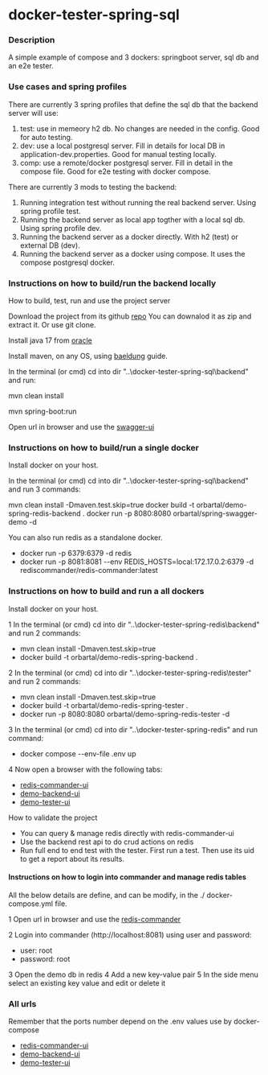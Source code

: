 # docker-tester-spring-sql

### Description

A simple example of compose and 3 dockers: springboot server, sql db and an e2e tester.

### Use cases and spring profiles

There are currently 3 spring profiles that define the sql db that the backend server will use:
1. test: use in memeory h2 db. No changes are needed in the config. Good for auto testing.
2. dev: use a local postgresql server. Fill in details for local DB in application-dev.properties. Good for manual testing locally.
3. comp: use a remote/docker postgresql server. Fill in detail in the compose file. Good for e2e testing with docker compose.

There are currently 3 mods to testing the backend:
1. Running integration test without running the real backend server. Using spring profile test.
2. Running the backend server as local app togther with a local sql db. Using spring profile dev.
3. Running the backend server as a docker directly. With h2 (test) or external DB (dev).
4. Running the backend server as a docker using compose. It uses the compose postgresql docker.

### Instructions on how to build/run the backend locally 

How to build, test, run and use the project server

Download the project from its github [repo](https://github.com/orbartal/docker-tester-spring-sql)
You can downalod it as zip and extract it. Or use git clone.

Install java 17 from [oracle](https://www.oracle.com/java/technologies/downloads/#java17) 

Install maven, on any OS, using [baeldung](https://www.baeldung.com/install-maven-on-windows-linux-mac) guide. 

In the terminal (or cmd) cd into dir "..\docker-tester-spring-sql\backend" and run:

mvn clean install

mvn spring-boot:run

Open url in browser and use the [swagger-ui](http://localhost:8080/swagger-ui/index.html)

### Instructions on how to build/run a single docker 

Install docker on your host.

In the terminal (or cmd) cd into dir "..\docker-tester-spring-sql\backend" and run 3 commands:

mvn clean install -Dmaven.test.skip=true
docker build -t orbartal/demo-spring-redis-backend .
docker run -p 8080:8080 orbartal/spring-swagger-demo -d 

You can also run redis as a standalone docker.
- docker run -p 6379:6379 -d redis
- docker run -p 8081:8081 --env REDIS_HOSTS=local:172.17.0.2:6379 -d rediscommander/redis-commander:latest

### Instructions on how to build and run a all dockers

Install docker on your host.

1 In the terminal (or cmd) cd into dir "..\docker-tester-spring-redis\backend" and run 2 commands:
- mvn clean install -Dmaven.test.skip=true
- docker build -t orbartal/demo-redis-spring-backend .

2 In the terminal (or cmd) cd into dir "..\docker-tester-spring-redis\tester" and run 2 commands:
- mvn clean install -Dmaven.test.skip=true
- docker build -t orbartal/demo-redis-spring-tester .
- docker run -p 8080:8080 orbartal/demo-spring-redis-tester -d 


3 In the terminal (or cmd) cd into dir "..\docker-tester-spring-redis" and run command:
- docker compose  --env-file .env up

4 Now open a browser with the following tabs:
- [redis-commander-ui](http://localhost:8081/)
- [demo-backend-ui](http://localhost:8080/swagger-ui/index.html)
- [demo-tester-ui](http://localhost:8090/swagger-ui/index.html)

How to validate the project
- You can query & manage redis directly with redis-commander-ui
- Use the backend rest api to do crud actions on redis
- Run full end to end test with the tester. First run a test. Then use its uid to get a report about its results.

#### Instructions on how to login into commander and manage redis tables

All the below details are define, and can be modify, in the ./ docker-compose.yml file.

1 Open url in browser and use the [redis-commander](http://localhost:8081)

2 Login into commander (http://localhost:8081) using user and password:
- user: root
- password: root

3 Open the demo db in redis
4 Add a new key-value pair
5 In the side menu select an existing key value and edit or delete it



### All urls

Remember that the ports number depend on the .env values use by docker-compose
- [redis-commander-ui](http://localhost:8081/)
- [demo-backend-ui](http://localhost:8080/swagger-ui/index.html)
- [demo-tester-ui](http://localhost:8090/swagger-ui/index.html)